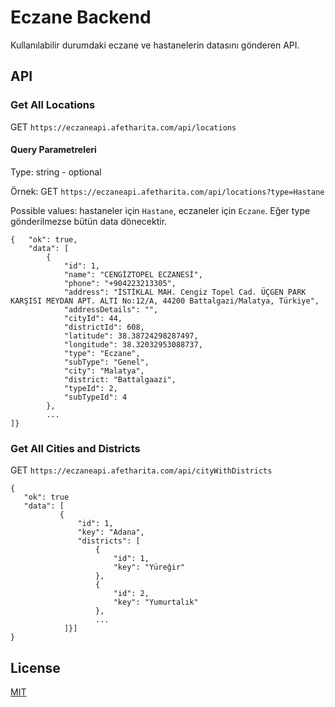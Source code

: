 # Eczane Backend

Kullanılabilir durumdaki eczane ve hastanelerin datasını gönderen API.

## API

### Get All Locations

GET `https://eczaneapi.afetharita.com/api/locations`

#### Query Parametreleri

Type: string - optional

Örnek: GET `https://eczaneapi.afetharita.com/api/locations?type=Hastane`

Possible values: hastaneler için `Hastane`, eczaneler için `Eczane`. Eğer type gönderilmezse bütün data dönecektir.

```
{   "ok": true,
    "data": [
        {
            "id": 1,
            "name": "CENGİZTOPEL ECZANESİ",
            "phone": "+904223213305",
            "address": "İSTİKLAL MAH. Cengiz Topel Cad. ÜÇGEN PARK KARŞISI MEYDAN APT. ALTI No:12/A, 44200 Battalgazi/Malatya, Türkiye",
            "addressDetails": "",
            "cityId": 44,
            "districtId": 608,
            "latitude": 38.38724298287497,
            "longitude": 38.32032953088737,
            "type": "Eczane",
            "subType": "Genel",
            "city": "Malatya",
            "district: "Battalgaazi",
            "typeId": 2,
            "subTypeId": 4
        },
        ...
]}
```

### Get All Cities and Districts

GET `https://eczaneapi.afetharita.com/api/cityWithDistricts`

```
{
   "ok": true
   "data": [
           {
               "id": 1,
               "key": "Adana",
               "districts": [
                   {
                       "id": 1,
                       "key": "Yüreğir"
                   },
                   {
                       "id": 2,
                       "key": "Yumurtalık"
                   },
                   ...
            ]}]
}
```

## License

[MIT](https://choosealicense.com/licenses/mit/)
